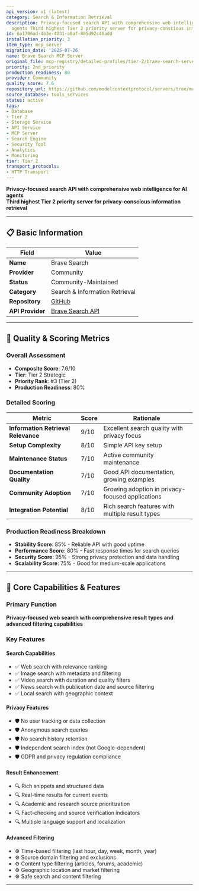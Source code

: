 ```yaml
---
api_version: v1 (latest)
category: Search & Information Retrieval
description: Privacy-focused search API with comprehensive web intelligence for AI
  agents Third highest Tier 2 priority server for privacy-conscious information retrieval
id: 6a1706ad-4b3e-4231-a0af-805d92c46add
installation_priority: 3
item_type: mcp_server
migration_date: '2025-07-26'
name: Brave Search MCP Server
original_file: mcp-registry/detailed-profiles/tier-2/brave-search-server-profile.md
priority: 2nd_priority
production_readiness: 80
provider: Community
quality_score: 7.6
repository_url: https://github.com/modelcontextprotocol/servers/tree/main/src/brave-search
source_database: tools_services
status: active
tags:
- Database
- Tier 2
- Storage Service
- API Service
- MCP Server
- Search Engine
- Security Tool
- Analytics
- Monitoring
tier: Tier 2
transport_protocols:
- HTTP Transport
---
```


**Privacy-focused search API with comprehensive web intelligence for AI agents**  
**Third highest Tier 2 priority server for privacy-conscious information retrieval**

---

## 📋 Basic Information

| Field | Value |
|-------|-------|
| **Name** | Brave Search |
| **Provider** | Community |
| **Status** | Community-Maintained |
| **Category** | Search & Information Retrieval |
| **Repository** | [GitHub](https://github.com/modelcontextprotocol/servers/tree/main/src/brave-search) |
| **API Provider** | [Brave Search API](https://brave.com/search/api/) |

---

## 🎯 Quality & Scoring Metrics

### Overall Assessment
- **Composite Score**: 7.6/10
- **Tier**: Tier 2 Strategic
- **Priority Rank**: #3 (Tier 2)
- **Production Readiness**: 80%

### Detailed Scoring
| Metric | Score | Rationale |
|--------|-------|-----------|
| **Information Retrieval Relevance** | 9/10 | Excellent search quality with privacy focus |
| **Setup Complexity** | 8/10 | Simple API key setup |
| **Maintenance Status** | 7/10 | Active community maintenance |
| **Documentation Quality** | 7/10 | Good API documentation, growing examples |
| **Community Adoption** | 7/10 | Growing adoption in privacy-focused applications |
| **Integration Potential** | 8/10 | Rich search features with multiple result types |

### Production Readiness Breakdown
- **Stability Score**: 85% - Reliable API with good uptime
- **Performance Score**: 80% - Fast response times for search queries
- **Security Score**: 95% - Strong privacy protection and data handling
- **Scalability Score**: 75% - Good for medium-scale applications

---

## 🚀 Core Capabilities & Features

### Primary Function
**Privacy-focused web search with comprehensive result types and advanced filtering capabilities**

### Key Features

#### Search Capabilities
- ✅ Web search with relevance ranking
- ✅ Image search with metadata and filtering
- ✅ Video search with duration and quality filters
- ✅ News search with publication date and source filtering
- ✅ Local search with geographic context

#### Privacy Features
- 🛡️ No user tracking or data collection
- 🛡️ Anonymous search queries
- 🛡️ No search history retention
- 🛡️ Independent search index (not Google-dependent)
- 🛡️ GDPR and privacy regulation compliance

#### Result Enhancement
- 🔍 Rich snippets and structured data
- 🔍 Real-time results for current events
- 🔍 Academic and research source prioritization
- 🔍 Fact-checking and source verification indicators
- 🔍 Multiple language support and localization

#### Advanced Filtering
- ⚙️ Time-based filtering (last hour, day, week, month, year)
- ⚙️ Source domain filtering and exclusions
- ⚙️ Content type filtering (articles, forums, academic)
- ⚙️ Geographic location and market filtering
- ⚙️ Safe search and content filtering

---